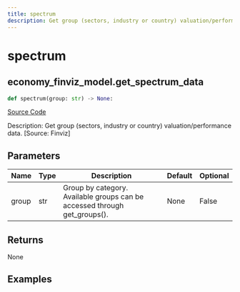 ```yaml
---
title: spectrum
description: Get group (sectors, industry or country) valuation/performance data. [Source: Finviz]
---
```

# spectrum

## economy_finviz_model.get_spectrum_data

```python
def spectrum(group: str) -> None:
```
[Source Code](https://github.com/OpenBB-finance/OpenBBTerminal/tree/main/openbb_terminal/economy/finviz_model.py#L167)

Description: Get group (sectors, industry or country) valuation/performance data. [Source: Finviz]

## Parameters

| Name | Type | Description | Default | Optional |
| ---- | ---- | ----------- | ------- | -------- |
| group | str | Group by category. Available groups can be accessed through get_groups(). | None | False |

## Returns

None

## Examples

